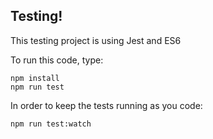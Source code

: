 ## Testing!

This testing project is using Jest and ES6


To run this code, type: 

```
npm install
npm run test
```

In order to keep the tests running as you code: 
```
npm run test:watch
```